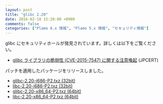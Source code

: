 ```yaml
---
layout: post
title: "glibc 2.20"
date: 2016-02-18 15:20:00 +0900
comments: false
categories: ["Plamo 6.x 情報", "Plamo 5.x 情報", "セキュリティ情報"]
---
```


glibc にセキュリティホールが発見されています。詳しくは以下をご覧ください。

* [glibc ライブラリの脆弱性 (CVE-2015-7547) に関する注意喚起](http://www.jpcert.or.jp/at/2016/at160009.html) (JPCERT)

パッチを適用したパッケージをリリースしました。

* [glibc-2.20-i686-P2.txz (32bit)](ftp://plamo.linet.gr.jp/pub/Plamo-5.x/x86/plamo/00_base/glibc-2.20-i686-P2.txz)
* [libc-2.20-i686-P2.txz (32bit)](ftp://plamo.linet.gr.jp/pub/Plamo-5.x/x86/plamo/01_minimum/devel.txz/libc-2.20-i686-P2.txz)
* [glibc-2.20-x86_64-P2.txz (64bit)](ftp://plamo.linet.gr.jp/pub/Plamo-5.x/x86_64/plamo/00_base/glibc-2.20-x86_64-P2.txz)
* [libc-2.20-x86_64-P2.txz (64bit)](ftp://plamo.linet.gr.jp/pub/Plamo-5.x/x86_64/plamo/01_minimum/devel.txz/libc-2.20-x86_64-P2.txz)